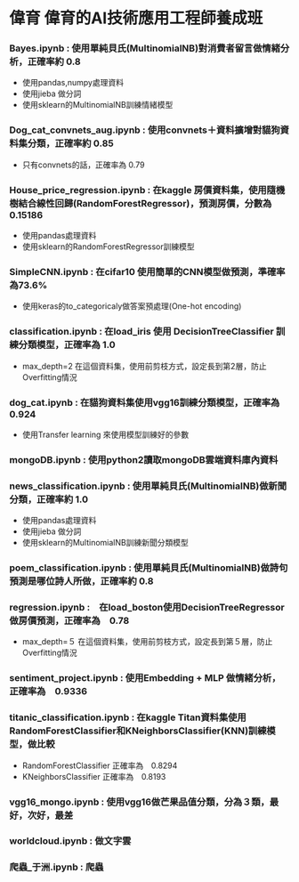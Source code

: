 # 偉育 偉育的AI技術應用工程師養成班
### Bayes.ipynb : 使用單純貝氏(MultinomialNB)對消費者留言做情緒分析，正確率約 0.8
* 使用pandas,numpy處理資料
* 使用jieba 做分詞
* 使用sklearn的MultinomialNB訓練情緒模型

### Dog_cat_convnets_aug.ipynb : 使用convnets＋資料擴增對貓狗資料集分類，正確率約 0.85
* 只有convnets的話，正確率為 0.79

### House_price_regression.ipynb : 在kaggle 房價資料集，使用隨機樹結合線性回歸(RandomForestRegressor)，預測房價，分數為 0.15186
* 使用pandas處理資料
* 使用sklearn的RandomForestRegressor訓練模型

### SimpleCNN.ipynb : 在cifar10 使用簡單的CNN模型做預測，準確率為73.6%
* 使用keras的to_categoricaly做答案預處理(One-hot encoding)

### classification.ipynb : 在load_iris 使用 DecisionTreeClassifier 訓練分類模型，正確率為 1.0
* max_depth=2  在這個資料集，使用前剪枝方式，設定長到第2層，防止Overfitting情況

### dog_cat.ipynb : 在貓狗資料集使用vgg16訓練分類模型，正確率為 0.924
* 使用Transfer learning 來使用模型訓練好的參數

### mongoDB.ipynb : 使用python2讀取mongoDB雲端資料庫內資料  

### news_classification.ipynb : 使用單純貝氏(MultinomialNB)做新聞分類，正確率約 1.0
* 使用pandas處理資料
* 使用jieba 做分詞
* 使用sklearn的MultinomialNB訓練新聞分類模型

### poem_classification.ipynb : 使用單純貝氏(MultinomialNB)做詩句預測是哪位詩人所做，正確率約 0.8

### regression.ipynb :　在load_boston使用DecisionTreeRegressor做房價預測，正確率為　0.78
* max_depth=５  在這個資料集，使用前剪枝方式，設定長到第５層，防止Overfitting情況

### sentiment_project.ipynb : 使用Embedding + MLP 做情緒分析，正確率為　0.9336

### titanic_classification.ipynb : 在kaggle Titan資料集使用RandomForestClassifier和KNeighborsClassifier(KNN)訓練模型，做比較
* RandomForestClassifier 正確率為　0.8294
* KNeighborsClassifier   正確率為　0.8193

### vgg16_mongo.ipynb : 使用vgg16做芒果品值分類，分為３類，最好，次好，最差

### worldcloud.ipynb : 做文字雲

### 爬蟲_于洲.ipynb : 爬蟲
